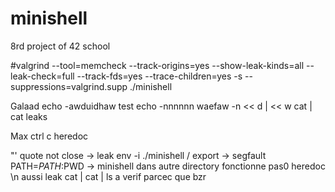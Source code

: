 # minishell
8rd project of 42 school

#valgrind --tool=memcheck --track-origins=yes --show-leak-kinds=all --leak-check=full --track-fds=yes --trace-children=yes -s --suppressions=valgrind.supp ./minishell

Galaad
echo -awduidhaw test
echo -nnnnnn waefaw -n
<< d | << w cat | cat leaks

Max
ctrl c heredoc


"' quote not close -> leak
env -i ./minishell / export -> segfault
PATH=$PATH:$PWD -> minishell dans autre directory fonctionne pas0
heredoc \n aussi leak
cat | cat | ls a verif parcec que bzr
